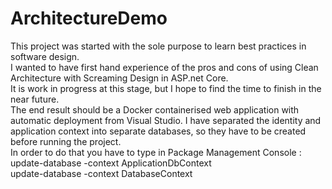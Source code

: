 # ArchitectureDemo
This project was started with the sole purpose to learn best practices in software design.</br>
I wanted to have first hand experience of the pros and cons of using Clean Architecture with Screaming Design in ASP.net Core.</br>
It is work in progress at this stage, but I hope to find the time to finish in the near future.</br> 
The end result should be a Docker containerised web application with automatic deployment from Visual Studio.
I have separated the identity and application context into separate databases, so they have to be created before running the project.</br>
In order to do that you have to type in Package Management Console :</br>
update-database -context ApplicationDbContext</br>
update-database -context DatabaseContext</br>

